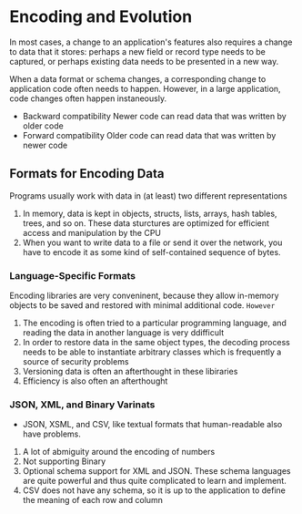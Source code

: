# Encoding and Evolution
In most cases, a change to an application's features also requires a change to data that it stores: perhaps a new field or record type needs to be captured, or perhaps existing data needs to be presented in a new way.

When a data format or schema changes, a corresponding change to application code often needs to happen. However, in a large application, code changes often happen instaneously.
* Backward compatibility
Newer code can read data that was written by older code
* Forward compatibility
Older code can read data that was written by newer code

## Formats for Encoding Data
Programs usually work with data in (at least) two different representations
1. In memory, data is kept in objects, structs, lists, arrays, hash tables, trees, and so on. These data sturctures are optimized for efficient access and manipulation by the CPU
2. When you want to write data to a file or send it over the network, you have to encode it as some kind of self-contained sequence of bytes.

### Language-Specific Formats
Encoding libraries are very conveninent, because they allow in-memory objects to be saved and restored with minimal additional code.
`However`
1. The encoding is often tried to a particular programming language, and reading the data in another language is very ddifficult
2. In order to restore data in the same object types, the decoding process needs to be able to instantiate arbitrary classes which is frequently a source of security problems
3. Versioning data is often an afterthought in these libiraries
4. Efficiency is also often an afterthought

### JSON, XML, and Binary Varinats
* JSON, XSML, and CSV, like textual formats that human-readable also have problems.
1. A lot of abmiguity around the encoding of numbers
2. Not supporting Binary
3. Optional schema support for XML and JSON. These schema languages are quite powerful and thus quite complicated to learn and implement.
4. CSV does not have any schema, so it is up to the application to define the meaning of each row and column
